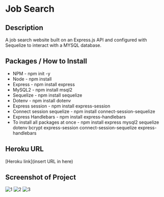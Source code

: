 # Job Search

## Description
A job search website built on an Express.js API and configured with Sequelize to interact with a MYSQL database. 

## Packages / How to Install
* NPM - npm init -y
* Node - npm install
* Express - npm install express 
* MySQL2 - npm install msql2 
* Sequelize - npm install sequelize 
* Dotenv - npm install dotenv
* Express session - npm install express-session
* Connect session sequelize - npm install connect-session-sequelize
* Express Handlebars - npm install express-handlebars
* To install all packages at once - npm install express mysql2 sequelize dotenv bcrypt express-session connect-session-sequelize express-handlebars

## Heroku URL
[Heroku link](insert URL in here)

## Screenshot of Project
![1](https://cassiecatt.github.io/project-2/assets/screenshot-1.png)
![2](https://cassiecatt.github.io/project-2/assets/screenshot-2.png)
![3](https://cassiecatt.github.io/project-2/assets/screenshot-3.png)
